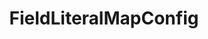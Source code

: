 ---
optionsClassName: FieldLiteralMapConfig
optionsClassFullName: MigrationTools._EngineV1.Configuration.FieldMap.FieldLiteralMapConfig
configurationSamples:
- name: default
  description: 
  code: >-
    {
      "$type": "FieldLiteralMapConfig",
      "WorkItemTypeName": "*",
      "targetField": "System.Status",
      "value": "New"
    }
  sampleFor: MigrationTools._EngineV1.Configuration.FieldMap.FieldLiteralMapConfig
description: Sets a field on the `target` to b a specific value.
className: FieldLiteralMapConfig
typeName: FieldMaps
architecture: v2
options:
- parameterName: targetField
  type: String
  description: missng XML code comments
  defaultValue: missng XML code comments
- parameterName: value
  type: String
  description: missng XML code comments
  defaultValue: missng XML code comments
- parameterName: WorkItemTypeName
  type: String
  description: missng XML code comments
  defaultValue: missng XML code comments
status: ready
processingTarget: Work Item Field

redirectFrom: []
layout: reference
toc: true
permalink: /Reference/v2/FieldMaps/FieldLiteralMapConfig/
title: FieldLiteralMapConfig
categories:
- FieldMaps
- v2
notes: ''
introduction: ''

---